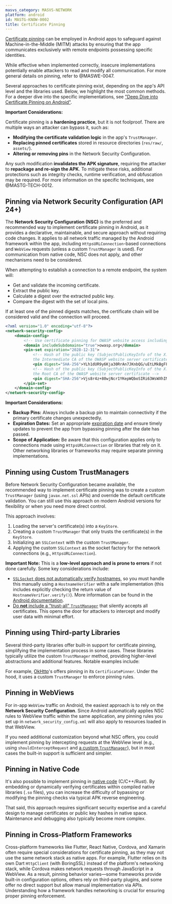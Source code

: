 ```yaml
---
masvs_category: MASVS-NETWORK
platform: android
id: MASTG-KNOW-0002
title: Certificate Pinning
---
```


[Certificate pinning](0x04f-Testing-Network-Communication.md/#restricting-trust-identity-pinning) can be employed in Android apps to safeguard against Machine-in-the-Middle (MITM) attacks by ensuring that the app communicates exclusively with remote endpoints possessing specific identities.

While effective when implemented correctly, insecure implementations potentially enable attackers to read and modify all communication. For more general details on pinning, refer to @MASWE-0047.

Several approaches to certificate pinning exist, depending on the app's API level and the libraries used. Below, we highlight the most common methods. For a deeper dive into the specific implementations, see ["Deep Dive into Certificate Pinning on Android"](https://securevale.blog/articles/deep-dive-into-certificate-pinning-on-android/).

**Important Considerations:**

Certificate pinning is a **hardening practice**, but it is not foolproof. There are multiple ways an attacker can bypass it, such as:

- **Modifying the certificate validation logic** in the app's `TrustManager`.
- **Replacing pinned certificates** stored in resource directories (`res/raw/`, `assets/`).
- **Altering or removing pins** in the Network Security Configuration.

Any such modification **invalidates the APK signature**, requiring the attacker to **repackage and re-sign the APK**. To mitigate these risks, additional protections such as integrity checks, runtime verification, and obfuscation may be required. For more information on the specific techniques, see @MASTG-TECH-0012.

## Pinning via Network Security Configuration (API 24+)

The **Network Security Configuration (NSC)** is the preferred and recommended way to implement certificate pinning in Android, as it provides a declarative, maintainable, and secure approach without requiring code changes. It applies to all network traffic managed by the Android framework within the app, including `HttpsURLConnection`-based connections and `WebView` requests (unless a custom `TrustManager` is used). For communication from native code, NSC does not apply, and other mechanisms need to be considered.

When attempting to establish a connection to a remote endpoint, the system will:

- Get and validate the incoming certificate.
- Extract the public key.
- Calculate a digest over the extracted public key.
- Compare the digest with the set of local pins.

If at least one of the pinned digests matches, the certificate chain will be considered valid and the connection will proceed.

```xml
<?xml version="1.0" encoding="utf-8"?>
<network-security-config>
    <domain-config>
        <!-- Use certificate pinning for OWASP website access including sub domains -->
        <domain includeSubdomains="true">owasp.org</domain>
        <pin-set expiration="2028-12-31">
            <!-- Hash of the public key (SubjectPublicKeyInfo of the X.509 certificate) of
            the Intermediate CA of the OWASP website server certificate -->
            <pin digest="SHA-256">YLh1dUR9y6Kja30RrAn7JKnbQG/uEtLMkBgFF2Fuihg=</pin>
            <!-- Hash of the public key (SubjectPublicKeyInfo of the X.509 certificate) of
            the Root CA of the OWASP website server certificate -->
            <pin digest="SHA-256">Vjs8r4z+80wjNcr1YKepWQboSIRi63WsWXhIMN+eWys=</pin>
        </pin-set>
    </domain-config>
</network-security-config>
```

**Important Considerations:**

- **Backup Pins:** Always include a backup pin to maintain connectivity if the primary certificate changes unexpectedly.
- **Expiration Dates:** Set an appropriate [expiration date](https://developer.android.com/privacy-and-security/security-config#CertificatePinning) and ensure timely updates to prevent the app from bypassing pinning after the date has passed.
- **Scope of Application:** Be aware that this configuration applies only to connections made using `HttpsURLConnection` or libraries that rely on it. Other networking libraries or frameworks may require separate pinning implementations.

## Pinning using Custom TrustManagers

Before Network Security Configuration became available, the recommended way to implement certificate pinning was to create a custom `TrustManager` (using `javax.net.ssl` APIs) and override the default certificate validation. You can still use this approach on modern Android versions for flexibility or when you need more direct control.

This approach involves:

1. Loading the server's certificate(s) into a `KeyStore`.
2. Creating a custom `TrustManager` that only trusts the certificate(s) in the `KeyStore`.
3. Initializing an `SSLContext` with the custom `TrustManager`.
4. Applying the custom `SSLContext` as the socket factory for the network connections (e.g., `HttpsURLConnection`).

**Important Note:** This is a **low-level approach and is prone to errors** if not done carefully. Some key considerations include:

- [`SSLSocket` does not automatically verify hostnames](https://developer.android.com/privacy-and-security/security-ssl#WarningsSslSocket), so you must handle this manually using a `HostnameVerifier` with a safe implementation (this includes explicitly checking the return value of `HostnameVerifier.verify()`). More information can be found in the [Android documentation](https://developer.android.com/privacy-and-security/risks/unsafe-hostname).
- [Do **not** include a "trust-all" `TrustManager`](https://developer.android.com/privacy-and-security/security-ssl#UnknownCa) that silently accepts all certificates. This opens the door for attackers to intercept and modify user data with minimal effort.

## Pinning using Third-party Libraries

Several third-party libraries offer built-in support for certificate pinning, simplifying the implementation process in some cases. These libraries typically utilize the custom `TrustManager` method, providing higher-level abstractions and additional features. Notable examples include:

For example, [OkHttp](https://github.com/square/okhttp)'s offers pinning in its `CertificatePinner`. Under the hood, it uses a custom `TrustManager` to enforce pinning rules.

## Pinning in WebViews

For in-app `WebView` traffic on Android, the easiest approach is to rely on the **Network Security Configuration**. Since Android automatically applies NSC rules to WebView traffic within the same application, any pinning rules you set up in `network_security_config.xml` will also apply to resources loaded in that WebView.

If you need additional customization beyond what NSC offers, you could implement pinning by intercepting requests at the WebView level (e.g., using `shouldInterceptRequest` and [a custom `TrustManager`](#pinning-using-custom-trustmanagers)), but in most cases the built-in support is sufficient and simpler.

## Pinning in Native Code

It's also possible to implement pinning in [native code](https://developer.android.com/ndk) (C/C++/Rust). By embedding or dynamically verifying certificates within compiled native libraries (`.so` files), you can increase the difficulty of bypassing or modifying the pinning checks via typical APK reverse engineering.

That said, this approach requires significant security expertise and a careful design to manage certificates or public key hashes in native space. Maintenance and debugging also typically become more complex.

## Pinning in Cross-Platform Frameworks

Cross-platform frameworks like Flutter, React Native, Cordova, and Xamarin often require special considerations for certificate pinning, as they may not use the same network stack as native apps. For example, Flutter relies on its own Dart `HttpClient` (with BoringSSL) instead of the platform's networking stack, while Cordova makes network requests through JavaScript in a WebView. As a result, pinning behavior varies—some frameworks provide built-in configuration options, others rely on third-party plugins, and some offer no direct support but allow manual implementation via APIs. Understanding how a framework handles networking is crucial for ensuring proper pinning enforcement.

